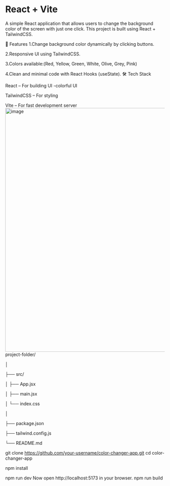 # React + Vite
A simple React application that allows users to change the background color of the screen with just one click. This project is built using React + TailwindCSS.

🚀 Features
1.Change background color dynamically by clicking buttons.

2.Responsive UI using TailwindCSS.

3.Colors available:(Red, Yellow, Green, White, Olive, Grey, Pink)

4.Clean and minimal code with React Hooks (useState).
🛠️ Tech Stack

React – For building UI -colorful UI

TailwindCSS – For styling

Vite – For fast development server
<img width="1366" height="768" alt="image" src="https://github.com/user-attachments/assets/af512949-d50f-444f-bffb-246b9270b5b8" />
project-folder/

│

├── src/

│   ├── App.jsx        

│   ├── main.jsx       

│   └── index.css      

│

├── package.json

├── tailwind.config.js

└── README.md


git clone https://github.com/your-username/color-changer-app.git
cd color-changer-app

npm install

npm run dev
Now open http://localhost:5173
 in your browser.
 npm run build



